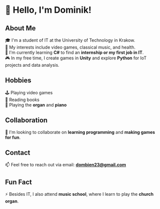 # 👋 Hello, I'm Dominik!  

## About Me  
🎓 I'm a student of IT at the University of Technology in Krakow.  
👀 My interests include video games, classical music, and health.  
🌱 I'm currently learning **C#** to find an **internship or my first job in IT**.  
🎮 In my free time, I create games in **Unity** and explore **Python** for IoT projects and data analysis.  

## Hobbies  
🕹️ Playing video games  
📖 Reading books  
🎹 Playing the **organ** and **piano**  

## Collaboration  
💞️ I'm looking to collaborate on **learning programming** and **making games for fun**.  

## Contact  
📫 Feel free to reach out via email: **dombien23@gmail.com**  

## Fun Fact  
⚡ Besides IT, I also attend **music school**, where I learn to play the **church organ**.  
